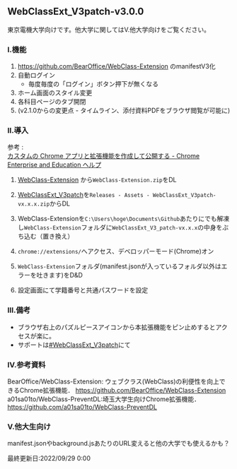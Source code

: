 ## WebClassExt_V3patch-v3.0.0

東京電機大学向けです。他大学に関してはⅤ.他大学向けをご覧ください。

### Ⅰ.機能
1. https://github.com/BearOffice/WebClass-Extension のmanifestV3化
2. 自動ログイン
   - 毎度毎度の「ログイン」ボタン押下が無くなる
3. ホーム画面のスタイル変更
4. 各科目ページのタブ開閉
5. (v2.1.0からの変更点 - タイムライン、添付資料PDFをブラウザ閲覧が可能に)

### Ⅱ.導入

参考 : <br>[カスタムの Chrome アプリと拡張機能を作成して公開する - Chrome Enterprise and Education ヘルプ](https://support.google.com/chrome/a/answer/2714278?hl=ja)

1. [WebClass-Extension](https://github.com/BearOffice/WebClass-Extension/releases) から`WebClass-Extension.zip`をDL
2. [WebClassExt_V3patch](https://github.com/Kokim-electronics/WebClassExt_V3patch/releases)を`Releases - Assets - WebClassExt_V3patch-vx.x.x.zip`からDL
3. WebClass-Extensionを`C:\Users\hoge\Documents\Github`あたりにでも解凍し`WebClass-Extension`フォルダに`WebClassExt_V3_patch-vx.x.x`の中身をぶち込む（置き換え）
4. `chrome://extensions/`へアクセス、デベロッパーモード(Chrome)オン

6. `WebClass-Extension`フォルダ(manifest.jsonが入っているフォルダ以外はエラーを吐きます)をD&D

7. 設定画面にて学籍番号と共通パスワードを設定

### Ⅲ.備考
- ブラウザ右上のパズルピースアイコンから本拡張機能をピン止めするとアクセスが楽に。
- サポートは[#WebClassExt_V3patch](https://twitter.com/search?q=%23WebClassExt_V3patch)にて

### Ⅳ.参考資料
BearOffice/WebClass-Extension: ウェブクラス(WebClass)の利便性を向上できるChrome拡張機能． https://github.com/BearOffice/WebClass-Extension 
a01sa01to/WebClass-PreventDL:埼玉大学生向けChrome拡張機能． https://github.com/a01sa01to/WebClass-PreventDL

### Ⅴ.他大生向け
manifest.jsonやbackground.jsあたりのURL変えると他の大学でも使えるかも？

最終更新日:2022/09/29 0:00